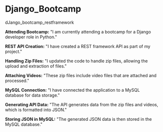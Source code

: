 # Django_Bootcamp
dJango_bootcamp_restframework


**Attending Bootcamp:** "I am currently attending a bootcamp for a Django developer role in Python."

**REST API Creation:** "I have created a REST framework API as part of my project."

**Handling Zip Files:** "I updated the code to handle zip files, allowing the upload and extraction of files."

**Attaching Videos:** "These zip files include video files that are attached and processed."

**MySQL Connection:** "I have connected the application to a MySQL database for data storage."

**Generating API Data:** "The API generates data from the zip files and videos, which is formatted into JSON."

**Storing JSON in MySQL:** "The generated JSON data is then stored in the MySQL database."


